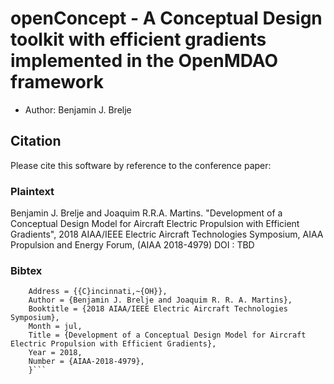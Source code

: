 # openConcept - A Conceptual Design toolkit with efficient gradients implemented in the OpenMDAO framework

- Author: Benjamin J. Brelje

## Citation

Please cite this software by reference to the conference paper:


### Plaintext

Benjamin J. Brelje and Joaquim R.R.A. Martins. "Development of a Conceptual Design Model for Aircraft Electric Propulsion with Efficient Gradients", 2018 AIAA/IEEE Electric Aircraft Technologies Symposium, AIAA Propulsion and Energy Forum, (AIAA 2018-4979) DOI
: TBD

### Bibtex

```@inproceedings{Brelje2018,
	Address = {{C}incinnati,~{OH}},
	Author = {Benjamin J. Brelje and Joaquim R. R. A. Martins},
	Booktitle = {2018 AIAA/IEEE Electric Aircraft Technologies Symposium},
	Month = jul,
	Title = {Development of a Conceptual Design Model for Aircraft Electric Propulsion with Efficient Gradients},
	Year = 2018,
    Number = {AIAA-2018-4979},
	}```